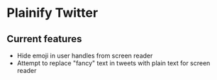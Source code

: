 # Plainify Twitter

## Current features

* Hide emoji in user handles from screen reader
* Attempt to replace "fancy" text in tweets with plain text for screen reader 
